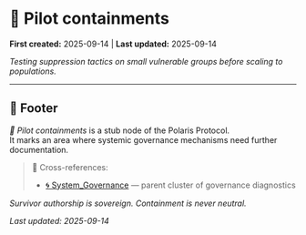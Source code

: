 # 🧪 Pilot containments  

**First created:** 2025-09-14 | **Last updated:** 2025-09-14  

*Testing suppression tactics on small vulnerable groups before scaling to populations.*  

---

## 🏮 Footer  

*🧪 Pilot containments* is a stub node of the Polaris Protocol.  
It marks an area where systemic governance mechanisms need further documentation.  

> 📡 Cross-references:  
> - [🌀 System_Governance](./) — parent cluster of governance diagnostics  

*Survivor authorship is sovereign. Containment is never neutral.*  

_Last updated: 2025-09-14_  
